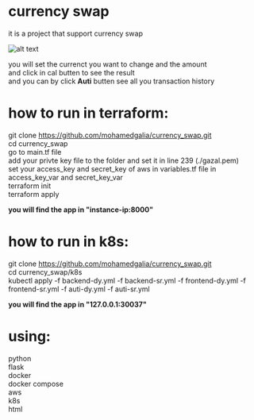 # currency swap  
it is a project that support currency swap  

![alt text](https://i.imgur.com/E8Qlh9h.png)

you will set the currenct you want to change and the amount  
and click in cal butten to see the result  
and you can by click **Auti** butten see all you transaction history  

# how to run in terraform:  
git clone https://github.com/mohamedgalia/currency_swap.git  
cd currency_swap  
go to main.tf file  
add your privte key file to the folder and set it in line 239 (./gazal.pem)  
set your access_key and secret_key of aws in variables.tf file in access_key_var and secret_key_var  
terraform init  
terraform apply
  
**you will find the app in "instance-ip:8000"**  

# how to run in k8s:  
git clone https://github.com/mohamedgalia/currency_swap.git  
cd currency_swap/k8s  
kubectl apply -f backend-dy.yml -f backend-sr.yml -f frontend-dy.yml -f frontend-sr.yml -f auti-dy.yml -f auti-sr.yml  

**you will find the app in "127.0.0.1:30037"**  

# using:  
python  
flask  
docker  
docker compose  
aws  
k8s  
html  
